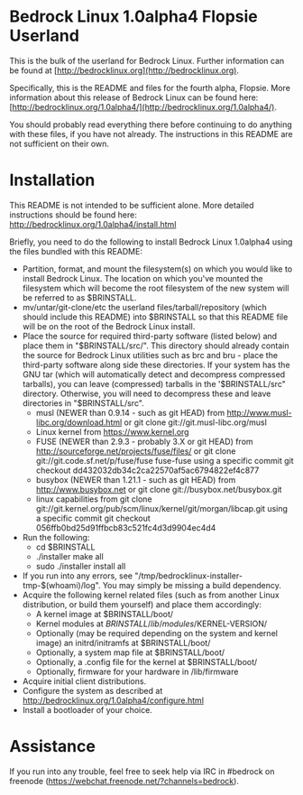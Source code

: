 Bedrock Linux 1.0alpha4 Flopsie Userland
========================================

This is the bulk of the userland for Bedrock Linux.  Further information can be
found at [http://bedrocklinux.org](http://bedrocklinux.org).

Specifically, this is the README and files for the fourth alpha, Flopsie.  More
information about this release of Bedrock Linux can be found here:
[http://bedrocklinux.org/1.0alpha4/](http://bedrocklinux.org/1.0alpha4/).

You should probably read everything there before continuing to do anything with
these files, if you have not already.  The instructions in this README are not
sufficient on their own.

Installation
============

This README is not intended to be sufficient alone.  More detailed instructions
should be found here: http://bedrocklinux.org/1.0alpha4/install.html

Briefly, you need to do the following to install Bedrock Linux 1.0alpha4 using
the files bundled with this README:

- Partition, format, and mount the filesystem(s) on which you would like to
  install Bedrock Linux.  The location on which you've mounted the filesystem
  which will become the root filesystem of the new system will be referred to
  as $BRINSTALL.
- mv/untar/git-clone/etc the userland files/tarball/repository (which should
  include this README) into $BRINSTALL so that this README file will be on the
  root of the Bedrock Linux install.
- Place the source for required third-party software (listed below) and place
  them in "$BRINSTALL/src/".  This directory should already contain the source
  for Bedrock Linux utilities such as brc and bru - place the third-party
  software along side these directories.  If your system has the GNU tar (which
  will automatically detect and decompress compressed tarballs), you can leave
  (compressed) tarballs in the '$BRINSTALL/src" directory.  Otherwise, you will
  need to decompress these and leave directories in "$BRINSTALL/src".
  - musl (NEWER than 0.9.14 - such as git HEAD) from
    http://www.musl-libc.org/download.html
    or
    git clone git://git.musl-libc.org/musl
  - Linux kernel from
    https://www.kernel.org
  - FUSE (NEWER than 2.9.3 - probably 3.X or git HEAD) from
    http://sourceforge.net/projects/fuse/files/
    or
    git clone git://git.code.sf.net/p/fuse/fuse fuse-fuse
    using a specific commit
    git checkout dd432032db34c2ca22570af5ac6794822ef4c877
  - busybox (NEWER than 1.21.1 - such as git HEAD) from
    http://www.busybox.net
    or
    git clone git://busybox.net/busybox.git
  - linux capabilities from
    git clone git://git.kernel.org/pub/scm/linux/kernel/git/morgan/libcap.git
    using a specific commit
    git checkout 056ffb0bd25d91ffbcb83c521fc4d3d9904ec4d4
- Run the following:
  - cd $BRINSTALL
  - ./installer make all
  - sudo ./installer install all
- If you run into any errors, see
  "/tmp/bedrocklinux-installer-tmp-$(whoami)/log".  You may simply be missing a
  build dependency.
- Acquire the following kernel related files (such as from another Linux
  distribution, or build them yourself) and place them accordingly:
  - A kernel image at $BRINSTALL/boot/
  - Kernel modules at $BRINSTALL/lib/modules/$KERNEL-VERSION/
  - Optionally (may be required depending on the system and kernel image) an
    initrd/initramfs at $BRINSTALL/boot/
  - Optionally, a system map file at $BRINSTALL/boot/
  - Optionally, a .config file for the kernel at $BRINSTALL/boot/
  - Optionally, firmware for your hardware in /lib/firmware
- Acquire initial client distributions.
- Configure the system as described at http://bedrocklinux.org/1.0alpha4/configure.html
- Install a bootloader of your choice.

Assistance
==========
If you run into any trouble, feel free to seek help via IRC in #bedrock on
freenode (https://webchat.freenode.net/?channels=bedrock).
